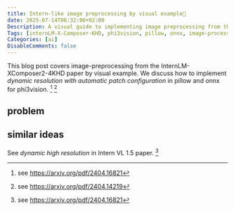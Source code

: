 ```yaml
---
title: Intern-like image preprocessing by visual example🎒
date: 2025-07-14T06:32:00+02:00
Description: A visual guide to implementing image preprocessing from the InternLM-XComposer2-4KHD paper with pillow and onnx.
Tags: [internLM-X-Composer-KHD, phi3vision, pillow, onnx, image-processing, preprocessor, transformers]
Categories: [ai]
DisableComments: false
---
```


This blog post covers image-preprocessing from the InternLM-XComposer2-4KHD paper by visual example. We discuss how to implement *dynamic resolution with automatic patch configuration* in pillow and onnx for phi3vision. [^1] [^2]

## problem

## similar ideas

See *dynamic high resolution* in Intern VL 1.5 paper. [^3]

[^1]: see https://arxiv.org/pdf/2404.16821

[^2]: see https://arxiv.org/pdf/2404.14219

[^3]: see https://arxiv.org/pdf/2404.16821
